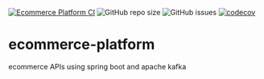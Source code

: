 [![Ecommerce Platform CI](https://github.com/mihael10/ecommerce-platform/actions/workflows/ecommerce-ci.yml/badge.svg)](https://github.com/mihael10/ecommerce-platform/actions/workflows/ecommerce-ci.yml)
![GitHub repo size](https://img.shields.io/github/repo-size/mihael10/ecommerce-platform?style=flat-square)
![GitHub issues](https://img.shields.io/github/issues-raw/mihael10/ecommerce-platform?style=flat-square)
[![codecov](https://codecov.io/gh/mihael10/ecommerce-platform/graph/badge.svg?token=PLD6A057UI)](https://codecov.io/gh/mihael10/ecommerce-platform)


# ecommerce-platform
ecommerce APIs using spring boot and apache kafka
